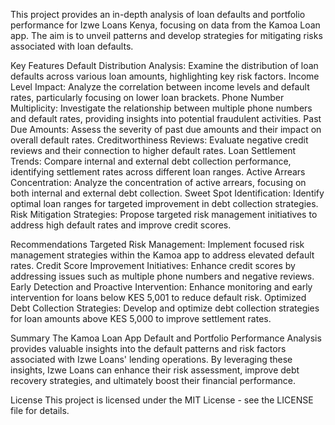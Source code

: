 This project provides an in-depth analysis of loan defaults and portfolio performance for Izwe Loans Kenya, focusing on data from the Kamoa Loan app. The aim is to unveil patterns and develop strategies for mitigating risks associated with loan defaults.

Key Features
Default Distribution Analysis: Examine the distribution of loan defaults across various loan amounts, highlighting key risk factors.
Income Level Impact: Analyze the correlation between income levels and default rates, particularly focusing on lower loan brackets.
Phone Number Multiplicity: Investigate the relationship between multiple phone numbers and default rates, providing insights into potential fraudulent activities.
Past Due Amounts: Assess the severity of past due amounts and their impact on overall default rates.
Creditworthiness Reviews: Evaluate negative credit reviews and their connection to higher default rates.
Loan Settlement Trends: Compare internal and external debt collection performance, identifying settlement rates across different loan ranges.
Active Arrears Concentration: Analyze the concentration of active arrears, focusing on both internal and external debt collection.
Sweet Spot Identification: Identify optimal loan ranges for targeted improvement in debt collection strategies.
Risk Mitigation Strategies: Propose targeted risk management initiatives to address high default rates and improve credit scores.

Recommendations
Targeted Risk Management: Implement focused risk management strategies within the Kamoa app to address elevated default rates.
Credit Score Improvement Initiatives: Enhance credit scores by addressing issues such as multiple phone numbers and negative reviews.
Early Detection and Proactive Intervention: Enhance monitoring and early intervention for loans below KES 5,001 to reduce default risk.
Optimized Debt Collection Strategies: Develop and optimize debt collection strategies for loan amounts above KES 5,000 to improve settlement rates.

Summary
The Kamoa Loan App Default and Portfolio Performance Analysis provides valuable insights into the default patterns and risk factors associated with Izwe Loans' lending operations. By leveraging these insights, Izwe Loans can enhance their risk assessment, improve debt recovery strategies, and ultimately boost their financial performance.

License
This project is licensed under the MIT License - see the LICENSE file for details.
